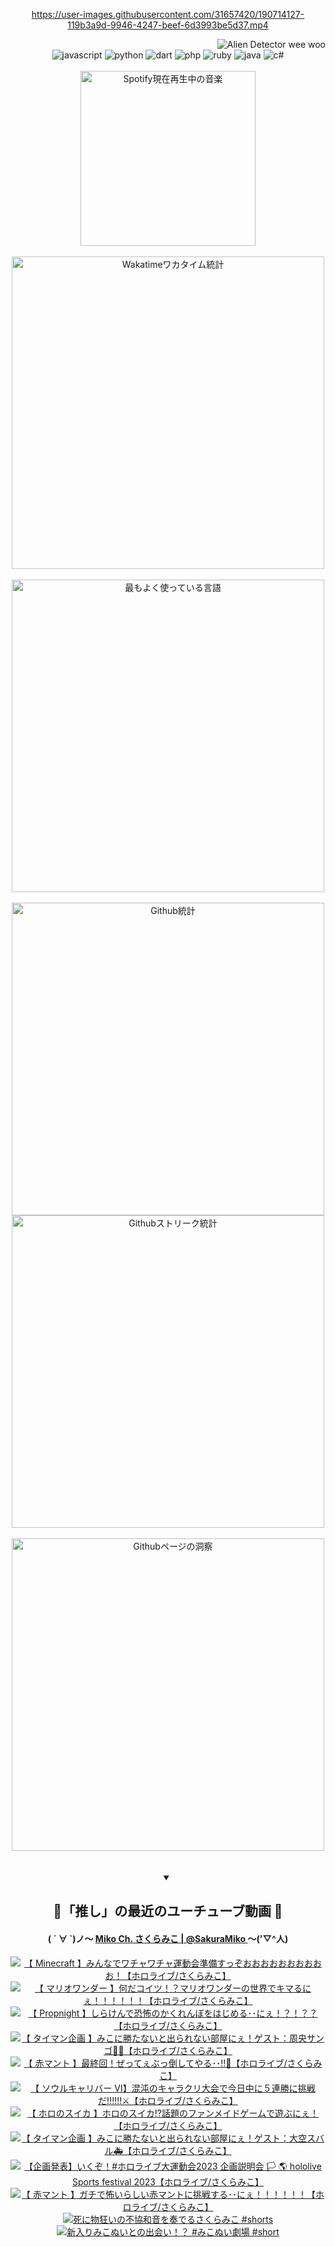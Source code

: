 <!-- START: HERO IMAGE GIF ////////// ////////// ////////// -->
<!-- <img src="@/../assets/img/gaming/ghost-of-tsushima.gif" width="100%"  alt="nellyXinwei's Hero Gif Image"/> -->
<!-- END: HERO IMAGE GIF ////////// ////////// ////////// -->

<div align="center" >  
  
<!-- START:ワンピース 第1015話「ルフィはRED ROCを使う」 -->
<https://user-images.githubusercontent.com/31657420/190714127-119b3a9d-9946-4247-beef-6d3993be5d37.mp4>
<!-- END:ワンピース 第1015話「ルフィはRED ROCを使う」 -->

<!-- START:VISITOR COUNTER -->
<div width="100%" align="right">
<img src="https://komarev.com/ghpvc/?username=nellyXinwei&label=🛸&color=grey&style=for-the-badge&labelcolor=ffffff" alt="Alien Detector wee woo"/>
</div>
<!-- END:VISITOR COUNTER -->

<!-- START: PROGRAMMING LANGUAGES -->
<!-- 色彩 Color Scheme:
#961E3A, #8A0D42, #5A0640, #4F265E, #2B355A, #3E759B, #CC4246,
#BB2649, #AD1052, #700750, #633075, #364270, #4E92C2, #FF5357
Sauce: https://www.webcreatorbox.com/inspiration/pantone-2023
-->

<img src="https://img.shields.io/badge/javascript%20-%23BB2649.svg?&style=for-the-badge&logo=javascript&logoColor=white&labelColor=961E3A" alt="javascript"/>
<img src="https://img.shields.io/badge/python%20-%23AD1052.svg?&style=for-the-badge&logo=python&logoColor=white&labelColor=8A0D42" alt="python" />
<img src="https://img.shields.io/badge/dart%20-%23700750.svg?&style=for-the-badge&logo=dart&logoColor=white&labelColor=5A0640" alt="dart"/>
<img src="https://img.shields.io/badge/php%20-%23633075.svg?&style=for-the-badge&logo=php&logoColor=white&labelColor=4F265E" alt="php"/>
<img src="https://img.shields.io/badge/ruby%20-%23364270.svg?&style=for-the-badge&logo=ruby&logoColor=white&labelColor=2B355A" alt="ruby"/>
<img src="https://img.shields.io/badge/java%20-%234E92C2.svg?&style=for-the-badge&logo=openjdk&logoColor=white&labelColor=3E759B" alt="java"/>
<img src="https://img.shields.io/badge/c%23-%23FF5357.svg?style=for-the-badge&logo=c-sharp&logoColor=white&labelColor=CC4246" alt="c#"/>  
<!-- END: PROGRAMMING LANGUAGES -->

<br>
<br>

<!-- START: MUSIC STATUS -->
  <!-- <a href="https://newojima-gsrs-20220114.vercel.app/api/now-playing?open">
    <img src="https://newojima-gsrs-20220114.vercel.app/api/now-playing" alt="Spotify現在再生中の音楽">
  </a> -->
  <img src="https://newojima-grss-20230114.vercel.app/api/spotify?border_color=transparent" alt="Spotify現在再生中の音楽" width="280px">
<!-- END: MUSIC STATUS -->

<br>
<br>

<!-- START: GITHUB STATUS -->
<!-- 色彩 Color Scheme:  #BB2649, #AD1052, #700750, #633075 -->
<img align="center" src="https://newojima-grs-20230109.vercel.app/api/wakatime?username=newojima&layout=compact&langs_count=10&locale=ja&hide_title=false&title_color=fff&hide_border=true&text_color=fff&bg_color=BB2649,BB2649,633075,633075&hide=other,css,html,bash,xml,git%20config,makefile,properties,yaml,markdown,text,json,jsx" alt="Wakatimeワカタイム統計" width="500px"/>

<br>
<br>

<!-- 色彩 Color Scheme:  #633075, #364270, #4E92C2 -->
  <img align="center" src="https://newojima-grs-20230109.vercel.app/api/top-langs?username=newojima&layout=compact&text_color=fff&icon_color=fff&hide_border=true&&locale=ja&hide_title=false&title_color=fff&include_all_commits=true&card_width=445&langs_count=11&hide=c%23,powershell,shaderlab,hlsl,makefile,jupyter%20notebook,python,html,css,shell,batchfile,less,liquid,hack,scss&bg_color=4F265E,633075,4E92C2" alt="最もよく使っている言語" width="500px"/>

<br>
<br>

<!-- 色彩 Color Scheme:  #4E92C2, #FF5357 -->
  <img align="center" src="https://newojima-grs-20230109.vercel.app/api?username=newojima&rank_icon=github&show_icons=true&&locale=ja&title_color=fff&text_color=fff&icon_color=fff&hide_border=true&hide_title=false&count_private=true&include_all_commits=true&card_width=495&disable_animations=true&bg_color=4E92C2,4E92C2,FF5357" alt="Github統計" width="500px"/>

<br>

<img align="center" src="https://streak-stats.demolab.com?user=newojima&theme=dark&hide_border=true&locale=ja&ring=BB2649&stroke=222222&background=151515&sideLabels=BB2649&currStreakLabel=ffffff&border=BB2649&fire=FF5357&currStreakNum=ffffff&sideNums=FF5357&dates=ffffff" alt="Githubストリーク統計" width="500px"/>

<br>
<br>

  <img align="center" width="500px" src="@/../assets/img/page-insights.svg" alt="Githubページの洞察"/>
  
</div>
<!-- END: GITHUB STATUS -->

<br>
<br>

<div align="center">
<details open>
  <summary>

  </summary>

  <h2 align="center">🌸「推し」の最近のユーチューブ動画 🌸</h2>
  <h4>
  ( ´ ∀ `)ノ～ 
  <a href="https://www.youtube.com/@SakuraMiko">Miko Ch. さくらみこ | @SakuraMiko
  </a>
   ～('▽^人)
  </h4>

  <!-- BEGIN YOUTUBE-CARDS -->
<a href="https://www.youtube.com/watch?v=D9vmP7Qj4TI"><img src="https://ytcards.demolab.com/?id=D9vmP7Qj4TI&title=%E3%80%90+Minecraft+%E3%80%91%E3%81%BF%E3%82%93%E3%81%AA%E3%81%A7%E3%83%AF%E3%83%81%E3%83%A3%E3%83%AF%E3%83%81%E3%83%A3%E9%81%8B%E5%8B%95%E4%BC%9A%E6%BA%96%E5%82%99%E3%81%99%E3%81%A3%E3%81%9E%E3%81%8A%E3%81%8A%E3%81%8A%E3%81%8A%E3%81%8A%E3%81%8A%E3%81%8A%E3%81%8A%E3%81%8A%E3%81%8A%EF%BC%81%E3%80%90%E3%83%9B%E3%83%AD%E3%83%A9%E3%82%A4%E3%83%96%2F%E3%81%95%E3%81%8F%E3%82%89%E3%81%BF%E3%81%93%E3%80%91&lang=ja&timestamp=1698329351&background_color=%230d1117&title_color=%23ffffff&stats_color=%23dedede&max_title_lines=1&width=187&border_radius=5&duration=7085" alt="【 Minecraft 】みんなでワチャワチャ運動会準備すっぞおおおおおおおおおお！【ホロライブ/さくらみこ】" title="【 Minecraft 】みんなでワチャワチャ運動会準備すっぞおおおおおおおおおお！【ホロライブ/さくらみこ】"></a>
<a href="https://www.youtube.com/watch?v=nEaLKIhfLMI"><img src="https://ytcards.demolab.com/?id=nEaLKIhfLMI&title=%E3%80%90+%E3%83%9E%E3%83%AA%E3%82%AA%E3%83%AF%E3%83%B3%E3%83%80%E3%83%BC+%E3%80%91%E4%BD%95%E3%81%A0%E3%82%B3%E3%82%A4%E3%83%84%EF%BC%81%EF%BC%9F%E3%83%9E%E3%83%AA%E3%82%AA%E3%83%AF%E3%83%B3%E3%83%80%E3%83%BC%E3%81%AE%E4%B8%96%E7%95%8C%E3%81%A7%E3%82%AD%E3%83%9E%E3%82%8B%E3%81%AB%E3%81%87%EF%BC%81%EF%BC%81%EF%BC%81%EF%BC%81%EF%BC%81%EF%BC%81%E3%80%90%E3%83%9B%E3%83%AD%E3%83%A9%E3%82%A4%E3%83%96%2F%E3%81%95%E3%81%8F%E3%82%89%E3%81%BF%E3%81%93%E3%80%91&lang=ja&timestamp=1698269271&background_color=%230d1117&title_color=%23ffffff&stats_color=%23dedede&max_title_lines=1&width=187&border_radius=5&duration=32496" alt="【 マリオワンダー 】何だコイツ！？マリオワンダーの世界でキマるにぇ！！！！！！【ホロライブ/さくらみこ】" title="【 マリオワンダー 】何だコイツ！？マリオワンダーの世界でキマるにぇ！！！！！！【ホロライブ/さくらみこ】"></a>
<a href="https://www.youtube.com/watch?v=l_U7cM5Z2rQ"><img src="https://ytcards.demolab.com/?id=l_U7cM5Z2rQ&title=%E3%80%90+Propnight+%E3%80%91%E3%81%97%E3%82%89%E3%81%91%E3%82%93%E3%81%A7%E6%81%90%E6%80%96%E3%81%AE%E3%81%8B%E3%81%8F%E3%82%8C%E3%82%93%E3%81%BC%E3%82%92%E3%81%AF%E3%81%98%E3%82%81%E3%82%8B%EF%BD%A5%EF%BD%A5%E3%81%AB%E3%81%87%EF%BC%81%EF%BC%9F%EF%BC%81%EF%BC%9F%EF%BC%9F%E3%80%90%E3%83%9B%E3%83%AD%E3%83%A9%E3%82%A4%E3%83%96%2F%E3%81%95%E3%81%8F%E3%82%89%E3%81%BF%E3%81%93%E3%80%91&lang=ja&timestamp=1698154496&background_color=%230d1117&title_color=%23ffffff&stats_color=%23dedede&max_title_lines=1&width=187&border_radius=5&duration=5023" alt="【 Propnight 】しらけんで恐怖のかくれんぼをはじめる･･にぇ！？！？？【ホロライブ/さくらみこ】" title="【 Propnight 】しらけんで恐怖のかくれんぼをはじめる･･にぇ！？！？？【ホロライブ/さくらみこ】"></a>
<a href="https://www.youtube.com/watch?v=kafj77O8LfA"><img src="https://ytcards.demolab.com/?id=kafj77O8LfA&title=%E3%80%90+%E3%82%BF%E3%82%A4%E3%83%9E%E3%83%B3%E4%BC%81%E7%94%BB+%E3%80%91%E3%81%BF%E3%81%93%E3%81%AB%E5%8B%9D%E3%81%9F%E3%81%AA%E3%81%84%E3%81%A8%E5%87%BA%E3%82%89%E3%82%8C%E3%81%AA%E3%81%84%E9%83%A8%E5%B1%8B%E3%81%AB%E3%81%87%EF%BC%81%E3%82%B2%E3%82%B9%E3%83%88%EF%BC%9A%E5%91%A8%E5%A4%AE%E3%82%B5%E3%83%B3%E3%82%B4%F0%9F%92%9E%F0%9F%A6%A9%E3%80%90%E3%83%9B%E3%83%AD%E3%83%A9%E3%82%A4%E3%83%96%2F%E3%81%95%E3%81%8F%E3%82%89%E3%81%BF%E3%81%93%E3%80%91&lang=ja&timestamp=1698068010&background_color=%230d1117&title_color=%23ffffff&stats_color=%23dedede&max_title_lines=1&width=187&border_radius=5&duration=5104" alt="【 タイマン企画 】みこに勝たないと出られない部屋にぇ！ゲスト：周央サンゴ💞🦩【ホロライブ/さくらみこ】" title="【 タイマン企画 】みこに勝たないと出られない部屋にぇ！ゲスト：周央サンゴ💞🦩【ホロライブ/さくらみこ】"></a>
<a href="https://www.youtube.com/watch?v=pD7JgljSye0"><img src="https://ytcards.demolab.com/?id=pD7JgljSye0&title=%E3%80%90+%E8%B5%A4%E3%83%9E%E3%83%B3%E3%83%88+%E3%80%91%E6%9C%80%E7%B5%82%E5%9B%9E%EF%BC%81%E3%81%9C%E3%81%A3%E3%81%A6%E3%81%87%E3%81%B6%E3%81%A3%E5%80%92%E3%81%97%E3%81%A6%E3%82%84%E3%82%8B%EF%BD%A5%EF%BD%A5%E2%80%BC%F0%9F%94%AA%E3%80%90%E3%83%9B%E3%83%AD%E3%83%A9%E3%82%A4%E3%83%96%2F%E3%81%95%E3%81%8F%E3%82%89%E3%81%BF%E3%81%93%E3%80%91&lang=ja&timestamp=1697896421&background_color=%230d1117&title_color=%23ffffff&stats_color=%23dedede&max_title_lines=1&width=187&border_radius=5&duration=6222" alt="【 赤マント 】最終回！ぜってぇぶっ倒してやる･･‼🔪【ホロライブ/さくらみこ】" title="【 赤マント 】最終回！ぜってぇぶっ倒してやる･･‼🔪【ホロライブ/さくらみこ】"></a>
<a href="https://www.youtube.com/watch?v=eZ4-u7wxrTc"><img src="https://ytcards.demolab.com/?id=eZ4-u7wxrTc&title=%E3%80%90+%E3%82%BD%E3%82%A6%E3%83%AB%E3%82%AD%E3%83%A3%E3%83%AA%E3%83%90%E3%83%BC+%E2%85%A5%E3%80%91%E6%B7%B7%E6%B2%8C%E3%81%AE%E3%82%AD%E3%83%A3%E3%83%A9%E3%82%AF%E3%83%AA%E5%A4%A7%E4%BC%9A%E3%81%A7%E4%BB%8A%E6%97%A5%E4%B8%AD%E3%81%AB%EF%BC%95%E9%80%A3%E5%8B%9D%E3%81%AB%E6%8C%91%E6%88%A6%E3%81%A0%21%21%21%21%21%21%E2%9A%94%E3%80%90%E3%83%9B%E3%83%AD%E3%83%A9%E3%82%A4%E3%83%96%2F%E3%81%95%E3%81%8F%E3%82%89%E3%81%BF%E3%81%93%E3%80%91&lang=ja&timestamp=1697644877&background_color=%230d1117&title_color=%23ffffff&stats_color=%23dedede&max_title_lines=1&width=187&border_radius=5&duration=13483" alt="【 ソウルキャリバー Ⅵ】混沌のキャラクリ大会で今日中に５連勝に挑戦だ!!!!!!⚔【ホロライブ/さくらみこ】" title="【 ソウルキャリバー Ⅵ】混沌のキャラクリ大会で今日中に５連勝に挑戦だ!!!!!!⚔【ホロライブ/さくらみこ】"></a>
<a href="https://www.youtube.com/watch?v=-F7JfQpHIN4"><img src="https://ytcards.demolab.com/?id=-F7JfQpHIN4&title=%E3%80%90+%E3%83%9B%E3%83%AD%E3%81%AE%E3%82%B9%E3%82%A4%E3%82%AB+%E3%80%91%E3%83%9B%E3%83%AD%E3%81%AE%E3%82%B9%E3%82%A4%E3%82%AB%E2%81%89%E8%A9%B1%E9%A1%8C%E3%81%AE%E3%83%95%E3%82%A1%E3%83%B3%E3%83%A1%E3%82%A4%E3%83%89%E3%82%B2%E3%83%BC%E3%83%A0%E3%81%A7%E9%81%8A%E3%81%B6%E3%81%AB%E3%81%87%EF%BC%81%E3%80%90%E3%83%9B%E3%83%AD%E3%83%A9%E3%82%A4%E3%83%96%2F%E3%81%95%E3%81%8F%E3%82%89%E3%81%BF%E3%81%93%E3%80%91&lang=ja&timestamp=1697558000&background_color=%230d1117&title_color=%23ffffff&stats_color=%23dedede&max_title_lines=1&width=187&border_radius=5&duration=16273" alt="【 ホロのスイカ 】ホロのスイカ⁉話題のファンメイドゲームで遊ぶにぇ！【ホロライブ/さくらみこ】" title="【 ホロのスイカ 】ホロのスイカ⁉話題のファンメイドゲームで遊ぶにぇ！【ホロライブ/さくらみこ】"></a>
<a href="https://www.youtube.com/watch?v=eTKaQTXTJbA"><img src="https://ytcards.demolab.com/?id=eTKaQTXTJbA&title=%E3%80%90+%E3%82%BF%E3%82%A4%E3%83%9E%E3%83%B3%E4%BC%81%E7%94%BB+%E3%80%91%E3%81%BF%E3%81%93%E3%81%AB%E5%8B%9D%E3%81%9F%E3%81%AA%E3%81%84%E3%81%A8%E5%87%BA%E3%82%89%E3%82%8C%E3%81%AA%E3%81%84%E9%83%A8%E5%B1%8B%E3%81%AB%E3%81%87%EF%BC%81%E3%82%B2%E3%82%B9%E3%83%88%EF%BC%9A%E5%A4%A7%E7%A9%BA%E3%82%B9%E3%83%90%E3%83%AB%F0%9F%9A%91%E3%80%90%E3%83%9B%E3%83%AD%E3%83%A9%E3%82%A4%E3%83%96%2F%E3%81%95%E3%81%8F%E3%82%89%E3%81%BF%E3%81%93%E3%80%91&lang=ja&timestamp=1697462155&background_color=%230d1117&title_color=%23ffffff&stats_color=%23dedede&max_title_lines=1&width=187&border_radius=5&duration=3863" alt="【 タイマン企画 】みこに勝たないと出られない部屋にぇ！ゲスト：大空スバル🚑【ホロライブ/さくらみこ】" title="【 タイマン企画 】みこに勝たないと出られない部屋にぇ！ゲスト：大空スバル🚑【ホロライブ/さくらみこ】"></a>
<a href="https://www.youtube.com/watch?v=Mm1m0E-yqe4"><img src="https://ytcards.demolab.com/?id=Mm1m0E-yqe4&title=%E3%80%90%E4%BC%81%E7%94%BB%E7%99%BA%E8%A1%A8%E3%80%91%E3%81%84%E3%81%8F%E3%81%9E%EF%BC%81%23%E3%83%9B%E3%83%AD%E3%83%A9%E3%82%A4%E3%83%96%E5%A4%A7%E9%81%8B%E5%8B%95%E4%BC%9A2023+%E4%BC%81%E7%94%BB%E8%AA%AC%E6%98%8E%E4%BC%9A+%F0%9F%8F%B3+%F0%9F%8C%8E+hololive+Sports+festival+2023%E3%80%90%E3%83%9B%E3%83%AD%E3%83%A9%E3%82%A4%E3%83%96%2F%E3%81%95%E3%81%8F%E3%82%89%E3%81%BF%E3%81%93%E3%80%91&lang=ja&timestamp=1697371803&background_color=%230d1117&title_color=%23ffffff&stats_color=%23dedede&max_title_lines=1&width=187&border_radius=5&duration=3725" alt="【企画発表】いくぞ！#ホロライブ大運動会2023 企画説明会 🏳 🌎 hololive Sports festival 2023【ホロライブ/さくらみこ】" title="【企画発表】いくぞ！#ホロライブ大運動会2023 企画説明会 🏳 🌎 hololive Sports festival 2023【ホロライブ/さくらみこ】"></a>
<a href="https://www.youtube.com/watch?v=knbqgWAAweI"><img src="https://ytcards.demolab.com/?id=knbqgWAAweI&title=%E3%80%90+%E8%B5%A4%E3%83%9E%E3%83%B3%E3%83%88+%E3%80%91%E3%82%AC%E3%83%81%E3%81%A7%E6%80%96%E3%81%84%E3%82%89%E3%81%97%E3%81%84%E8%B5%A4%E3%83%9E%E3%83%B3%E3%83%88%E3%81%AB%E6%8C%91%E6%88%A6%E3%81%99%E3%82%8B%EF%BD%A5%EF%BD%A5%E3%81%AB%E3%81%87%EF%BC%81%EF%BC%81%EF%BC%81%EF%BC%81%EF%BC%81%EF%BC%81%E3%80%90%E3%83%9B%E3%83%AD%E3%83%A9%E3%82%A4%E3%83%96%2F%E3%81%95%E3%81%8F%E3%82%89%E3%81%BF%E3%81%93%E3%80%91&lang=ja&timestamp=1697292808&background_color=%230d1117&title_color=%23ffffff&stats_color=%23dedede&max_title_lines=1&width=187&border_radius=5&duration=6562" alt="【 赤マント 】ガチで怖いらしい赤マントに挑戦する･･にぇ！！！！！！【ホロライブ/さくらみこ】" title="【 赤マント 】ガチで怖いらしい赤マントに挑戦する･･にぇ！！！！！！【ホロライブ/さくらみこ】"></a>
<a href="https://www.youtube.com/watch?v=AqI5aG6eJSE"><img src="https://ytcards.demolab.com/?id=AqI5aG6eJSE&title=%E6%AD%BB%E3%81%AB%E7%89%A9%E7%8B%82%E3%81%84%E3%81%AE%E4%B8%8D%E5%8D%94%E5%92%8C%E9%9F%B3%E3%82%92%E5%A5%8F%E3%81%A7%E3%82%8B%E3%81%95%E3%81%8F%E3%82%89%E3%81%BF%E3%81%93+%23shorts&lang=ja&timestamp=1697278904&background_color=%230d1117&title_color=%23ffffff&stats_color=%23dedede&max_title_lines=1&width=187&border_radius=5&duration=59" alt="死に物狂いの不協和音を奏でるさくらみこ #shorts" title="死に物狂いの不協和音を奏でるさくらみこ #shorts"></a>
<a href="https://www.youtube.com/watch?v=d7PGIS7kSLE"><img src="https://ytcards.demolab.com/?id=d7PGIS7kSLE&title=%E6%96%B0%E5%85%A5%E3%82%8A%E3%81%BF%E3%81%93%E3%81%AC%E3%81%84%E3%81%A8%E3%81%AE%E5%87%BA%E4%BC%9A%E3%81%84%EF%BC%81%EF%BC%9F+%23%E3%81%BF%E3%81%93%E3%81%AC%E3%81%84%E5%8A%87%E5%A0%B4+%23short&lang=ja&timestamp=1697184014&background_color=%230d1117&title_color=%23ffffff&stats_color=%23dedede&max_title_lines=1&width=187&border_radius=5&duration=28" alt="新入りみこぬいとの出会い！？ #みこぬい劇場 #short" title="新入りみこぬいとの出会い！？ #みこぬい劇場 #short"></a>
<!-- END YOUTUBE-CARDS -->

</div>
  
</details>
